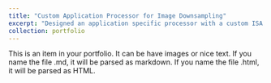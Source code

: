 ```yaml
---
title: "Custom Application Processor for Image Downsampling"
excerpt: "Designed an application specific processor with a custom ISA for processing RGB images using DE2-115 development board.<br/> Final processor could downsample an image by an integer factor up to 15 using Gaussian and average filtering and it could apply any linear separable filter to images.<br/> UART transceiver, developed using Verilog was used as the communication medium between the processor and the PC. You can check the report and the code [here](https://github.com/sahanHe/Custom-processor-for-image-down-sampling).<br/><img src='/images/datapath.png' style='width:50%'>"
collection: portfolio
---
```


This is an item in your portfolio. It can be have images or nice text. If you name the file .md, it will be parsed as markdown. If you name the file .html, it will be parsed as HTML. 
